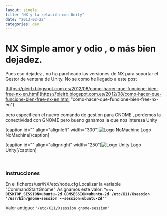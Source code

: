 ```yaml
---
layout: single
title: "NX y la relación con Unity"
date: "2013-02-22"
categories: dev
---
```


# NX Simple amor y odio , o más bien dejadez.

Pues eso dejadez , no ha parcheado las versiones de NX para soportar el Gestor de ventana de Unity. No se como he llegado a este post

[https://pleirb.blogspot.com.es/2012/08/como-hacer-que-funcione-bien-free-nx-en.html](https://pleirb.blogspot.com.es/2012/08/como-hacer-que-funcione-bien-free-nx-en.html "como-hacer-que-funcione-bien-free-nx-en")

pero especifican el nuevo comando de gestión para GNOME , perdemos la conectividad con GNOME pero bueno ganamos la que nos interesa Unity

\[caption id="" align="alignleft" width="300"\]![Logo NoMachine](images/nomachinezz3.png) Logo NoMachine\[/caption\]

\[caption id="" align="alignright" width="250"\]![Logo Unity](images/unity_logo.jpg) Logo Unity\[/caption\]

 

### Instrucciones

En el ficheros/usr/NX/etc/node.cfg Localizar la variable  "CommandStartGnome" Asignamos este valor: **`"env DESKTOP_SESSION=ubuntu-2d GDMSESSION=ubuntu-2d /etc/X11/Xsession '/usr/bin/gnome-session --session=ubuntu-2d'"`**

Valor antiguo: `"/etc/X11/Xsession gnome-session"`
